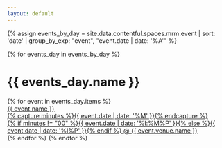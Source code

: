 ```yaml
---
layout: default
---
```


{% assign events_by_day = site.data.contentful.spaces.mrm.event | sort: 'date' | group_by_exp: "event", "event.date | date: '%A'" %}

{% for events_day in events_by_day %}
  <h1 class="c-heading c-heading--h3 c-event__day">{{ events_day.name }}</h1>
  {% for event in events_day.items %}
  <div class="o-grid__feature">
    <a href="{{ event.name | datapage_url: 'events' }}" class="c-image-aspect c-image-aspect--event-listing">
      <div class="c-image-aspect__content c-image-aspect__content--bottom{% if event.image_listing.url == nil %} c-image-aspect__content--no-bg {% endif %}" style="background-image: url({{ event.image_listing.url | cf_image_url: width }})">
        <div class="c-image-aspect__overlay"></div>
        <div class="c-image-aspect__overlay-content">
          <div class="c-event__tape">
            <div class="c-heading c-heading--h2 c-tape">{{ event.name }}</div>
          </div>
          {% capture minutes %}{{ event.date | date: '%M' }}{% endcapture %}
          <div class="c-heading c-heading--h3 c-tape c-tape--alt">{% if minutes != "00" %}{{ event.date | date: '%l:%M%P' }}{% else %}{{ event.date | date: '%l%P' }}{% endif %} @ {{ event.venue.name }}</div>
        </div>
      </div>
    </a>
  </div>
  {% endfor %}
{% endfor %}
